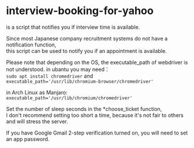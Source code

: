 # interview-booking-for-yahoo
is a script that notifies you if interview time is available.  

Since most Japanese company recruitment systems do not have a notification function,   
this script can be used to notify you if an appointment is available.

Please note that depending on the OS, the executable_path of webdriver is not understood.
in ubantu you may need：  
```sudo apt install chromedriver``` and  
```executable_path='/usr/lib/chromium-browser/chromedriver'```

in Arch Linux as Manjaro:  
```executable_path='/usr/lib/chromium/chromedriver'```  

Set the number of sleep seconds in the *choose_ticket function,  
I don't recommend setting too short a time, because it's not fair to others and will stress the server.  

If you have Google Gmail 2-step verification turned on, you will need to set an app password.

